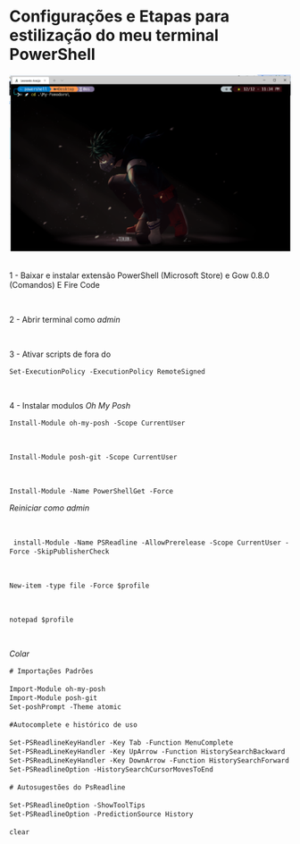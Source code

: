 <h1>Configurações e Etapas para estilização do meu terminal PowerShell</h1>

<div align=center>
  <img src=assets/My-PowerShell.png>
</div>

<br>

1 - Baixar e instalar extensão PowerShell (Microsoft Store) e Gow 0.8.0 (Comandos) E Fire Code

<br>

2 - Abrir terminal como _admin_

<br>

3 - Ativar scripts de fora do

    Set-ExecutionPolicy -ExecutionPolicy RemoteSigned

<br>

4 - Instalar modulos _Oh My Posh_

    Install-Module oh-my-posh -Scope CurrentUser

<br>

    Install-Module posh-git -Scope CurrentUser

<br>

    Install-Module -Name PowerShellGet -Force

_Reiniciar como admin_

<br>

     install-Module -Name PSReadline -AllowPrerelease -Scope CurrentUser -Force -SkipPublisherCheck

<br>

    New-item -type file -Force $profile

<br>

    notepad $profile

<br>

_Colar_

    # Importações Padrões

    Import-Module oh-my-posh
    Import-Module posh-git
    Set-poshPrompt -Theme atomic

    #Autocomplete e histórico de uso

    Set-PSReadlineKeyHandler -Key Tab -Function MenuComplete
    Set-PSReadLineKeyHandler -Key UpArrow -Function HistorySearchBackward
    Set-PSReadLineKeyHandler -Key DownArrow -Function HistorySearchForward
    Set-PSReadlineOption -HistorySearchCursorMovesToEnd

    # Autosugestões do PsReadline

    Set-PSReadlineOption -ShowToolTips
    Set-PSReadlineOption -PredictionSource History

    clear
